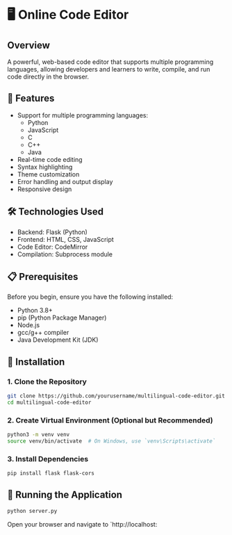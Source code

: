 # 🖥️  Online Code Editor

## Overview
A powerful, web-based code editor that supports multiple programming languages, allowing developers and learners to write, compile, and run code directly in the browser.

## 🌟 Features
- Support for multiple programming languages:
  - Python
  - JavaScript
  - C
  - C++
  - Java
- Real-time code editing
- Syntax highlighting
- Theme customization
- Error handling and output display
- Responsive design

## 🛠️ Technologies Used
- Backend: Flask (Python)
- Frontend: HTML, CSS, JavaScript
- Code Editor: CodeMirror
- Compilation: Subprocess module

## 📋 Prerequisites
Before you begin, ensure you have the following installed:
- Python 3.8+
- pip (Python Package Manager)
- Node.js
- gcc/g++ compiler
- Java Development Kit (JDK)

## 🚀 Installation

### 1. Clone the Repository
```bash
git clone https://github.com/yourusername/multilingual-code-editor.git
cd multilingual-code-editor
```

### 2. Create Virtual Environment (Optional but Recommended)
```bash
python3 -m venv venv
source venv/bin/activate  # On Windows, use `venv\Scripts\activate`
```

### 3. Install Dependencies
```bash
pip install flask flask-cors
```

## 🔧 Running the Application
```bash
python server.py
```
Open your browser and navigate to `http://localhost:
